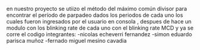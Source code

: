 en nuestro proyecto se utiizo el método del máximo común divisor para encontrar el período de parpadeo dados los periodos de cada uno los cuales fueron ingresados por el usuario en consola , despues de hace un modulo con los blinking rate de cada uno con el blinking rate MCD   y ya se corre el codigo 
integrantes:
-nicolas echeverri fernandez
-simon eduardo parisca muñoz 
-fernado miguel mesino cavadia 
